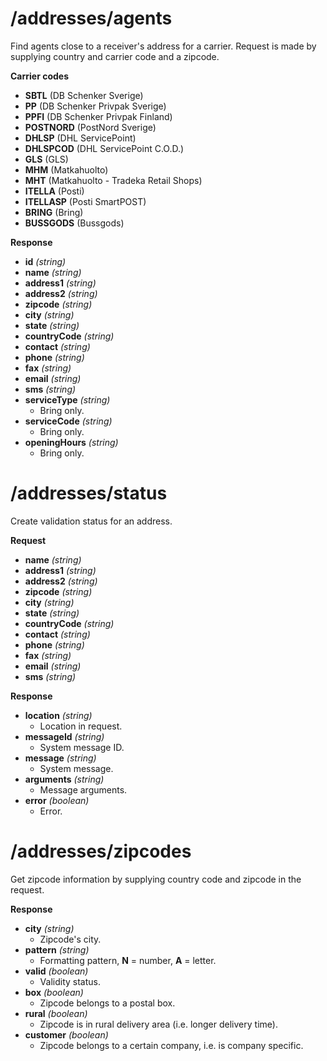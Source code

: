 # /addresses/agents
Find agents close to a receiver's address for a carrier. Request is made by supplying country and carrier code and a zipcode.

**Carrier codes**
- **SBTL** (DB Schenker Sverige)
- **PP** (DB Schenker Privpak Sverige)
- **PPFI** (DB Schenker Privpak Finland)
- **POSTNORD** (PostNord Sverige)
- **DHLSP** (DHL ServicePoint)
- **DHLSPCOD** (DHL ServicePoint C.O.D.)
- **GLS** (GLS)
- **MHM** (Matkahuolto)
- **MHT** (Matkahuolto - Tradeka Retail Shops)
- **ITELLA** (Posti)
- **ITELLASP** (Posti SmartPOST)
- **BRING** (Bring)
- **BUSSGODS** (Bussgods)

**Response**
- **id** *(string)*
- **name** *(string)*
- **address1** *(string)*
- **address2** *(string)*
- **zipcode** *(string)*
- **city** *(string)*
- **state** *(string)*
- **countryCode** *(string)*
- **contact** *(string)*
- **phone** *(string)*
- **fax** *(string)*
- **email** *(string)*
- **sms** *(string)*
- **serviceType** *(string)*
    - Bring only.
- **serviceCode** *(string)*
    - Bring only.
- **openingHours** *(string)*
    - Bring only.


# /addresses/status
Create validation status for an address.

**Request**
- **name** *(string)*
- **address1** *(string)*
- **address2** *(string)*
- **zipcode** *(string)*
- **city** *(string)*
- **state** *(string)*
- **countryCode** *(string)*
- **contact** *(string)*
- **phone** *(string)*
- **fax** *(string)*
- **email** *(string)*
- **sms** *(string)*

**Response**
- **location** *(string)*
	- Location in request.
- **messageId** *(string)*
	- System message ID.
- **message** *(string)*
	- System message.
- **arguments** *(string)*
	- Message arguments.
- **error** *(boolean)*
	- Error.

# /addresses/zipcodes
Get zipcode information by supplying country code and zipcode in the request.

**Response**
- **city** *(string)*
    - Zipcode's city.
- **pattern** *(string)*
    - Formatting pattern, **N** = number, **A** = letter.
- **valid** *(boolean)*
    - Validity status.
- **box** *(boolean)*
    - Zipcode belongs to a postal box.
- **rural** *(boolean)*
    - Zipcode is in rural delivery area (i.e. longer delivery time).
- **customer** *(boolean)*
    - Zipcode belongs to a certain company, i.e. is company specific.
